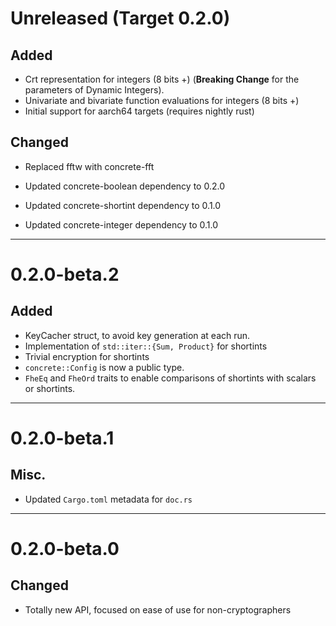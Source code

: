 # Unreleased (Target 0.2.0)

## Added
 
 - Crt representation for integers (8 bits +) 
   (**Breaking Change** for the parameters of Dynamic Integers).
 - Univariate and bivariate function evaluations for integers (8 bits +)
 - Initial support for aarch64 targets (requires nightly rust)

## Changed

 - Replaced fftw with concrete-fft

 - Updated concrete-boolean dependency to 0.2.0
 - Updated concrete-shortint dependency to 0.1.0
 - Updated concrete-integer dependency to 0.1.0

---

# 0.2.0-beta.2

## Added

- KeyCacher struct, to avoid key generation at each run.
- Implementation of `std::iter::{Sum, Product}` for shortints
- Trivial encryption for shortints
- `concrete::Config` is now a public type.
- `FheEq` and `FheOrd` traits to enable comparisons of shortints with scalars or shortints.

---

# 0.2.0-beta.1

## Misc.

- Updated `Cargo.toml` metadata for `doc.rs`

---

# 0.2.0-beta.0

## Changed

- Totally new API, focused on ease of use for non-cryptographers

